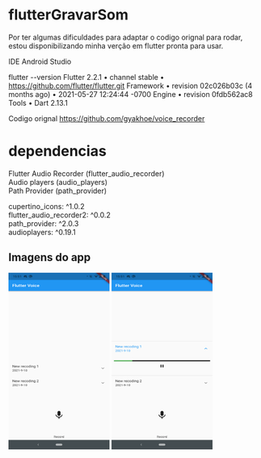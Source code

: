 # flutterGravarSom

Por ter algumas dificuldades para adaptar o codigo orignal para rodar, estou disponibilizando minha verção em flutter pronta para usar.

IDE
Android Studio

flutter --version
Flutter 2.2.1 • channel stable • https://github.com/flutter/flutter.git
Framework • revision 02c026b03c (4 months ago) • 2021-05-27 12:24:44 -0700
Engine • revision 0fdb562ac8
Tools • Dart 2.13.1



Codigo orignal
https://github.com/gyakhoe/voice_recorder

# dependencias
Flutter Audio Recorder (flutter_audio_recorder)<br>
Audio players (audio_players)<br>
Path Provider (path_provider)<br>

cupertino_icons: ^1.0.2<br>
flutter_audio_recorder2: ^0.0.2<br>
path_provider: ^2.0.3<br>
audioplayers: ^0.19.1<br>


## Imagens do app

<img width="200" height="350" src="imagens/Screenshot_20210910-155107.png"/> <img width="200" height="350" src="imagens/Screenshot_20210910-155119.png"/>



